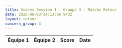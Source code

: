 ```yaml
---
title: Scores Session 1 - Groupe 3 - Matchs Retour
date: 2025-06-03T14:13:06.943Z
layout: retour
concern_group: 3
---
```




| Équipe 1 | Équipe 2 | Score | Date |
|----------|----------|-------|------|


